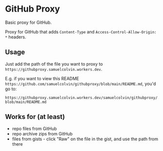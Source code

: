 # GitHub Proxy

Basic proxy for GitHub.

Proxy for GitHub that adds `Content-Type` and `Access-Control-Allow-Origin: *` headers.

## Usage

Just add the path of the file you want to proxy to `https://githubproxy.samuelcolvin.workers.dev`.


E.g. if you want to view this README `https://github.com/samuelcolvin/githubproxy/blob/main/README.md`,
you'd go to:

``
https://githubproxy.samuelcolvin.workers.dev/samuelcolvin/githubproxy/blob/main/README.md
``

## Works for (at least)

* repo files from GitHub
* repo archive zips from GitHub
* files from gists - click "Raw" on the file in the gist, and use the path from there
